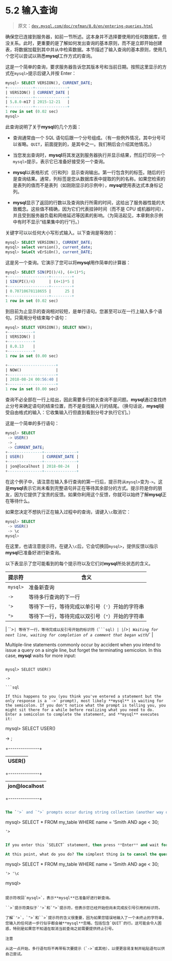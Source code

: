 # 5.2 输入查询

> 原文：[`dev.mysql.com/doc/refman/8.0/en/entering-queries.html`](https://dev.mysql.com/doc/refman/8.0/en/entering-queries.html)

确保您已连接到服务器，如前一节所述。这本身并不选择要使用的任何数据库，但没关系。此时，更重要的是了解如何发出查询的基本原则，而不是立即开始创建表，将数据加载到其中并从中检索数据。本节描述了输入查询的基本原则，使用几个您可以尝试以熟悉**mysql**工作方式的查询。

这是一个简单的查询，要求服务器告诉您其版本号和当前日期。按照这里显示的方式在`mysql>`提示后键入并按 Enter：

```sql
mysql> SELECT VERSION(), CURRENT_DATE;
+-----------+--------------+
| VERSION() | CURRENT_DATE |
+-----------+--------------+
| 5.8.0-m17 | 2015-12-21   |
+-----------+--------------+
1 row in set (0.02 sec)
mysql>
```

此查询说明了关于**mysql**的几个方面：

+   查询通常由一个 SQL 语句后跟一个分号组成。（有一些例外情况，其中分号可以省略。`QUIT`，前面提到的，是其中之一。我们稍后会介绍其他情况。）

+   当您发出查询时，**mysql**将其发送到服务器执行并显示结果，然后打印另一个`mysql>`提示，表示它已准备好接受另一个查询。

+   **mysql**以表格形式（行和列）显示查询输出。第一行包含列的标签。随后的行是查询结果。通常，列标签是您从数据库表中提取的列的名称。如果您检索的是表列的值而不是表列（如刚刚显示的示例中），**mysql**使用表达式本身标记列。

+   **mysql**显示了返回的行数以及查询执行所需的时间，这给出了服务器性能的大致概念。这些值不精确，因为它们代表挂钟时间（而不是 CPU 或机器时间），并且受到服务器负载和网络延迟等因素的影响。（为简洁起见，本章剩余示例中有时不显示“结果集中的行”行。）

关键字可以以任何大小写形式输入。以下查询是等效的：

```sql
mysql> SELECT VERSION(), CURRENT_DATE;
mysql> select version(), current_date;
mysql> SeLeCt vErSiOn(), current_DATE;
```

这是另一个查询。它演示了您可以将**mysql**用作简单的计算器：

```sql
mysql> SELECT SIN(PI()/4), (4+1)*5;
+------------------+---------+
| SIN(PI()/4)      | (4+1)*5 |
+------------------+---------+
| 0.70710678118655 |      25 |
+------------------+---------+
1 row in set (0.02 sec)
```

到目前为止显示的查询相对较短，是单行语句。您甚至可以在一行上输入多个语句。只需用分号结束每个语句：

```sql
mysql> SELECT VERSION(); SELECT NOW();
+-----------+
| VERSION() |
+-----------+
| 8.0.13    |
+-----------+
1 row in set (0.00 sec)

+---------------------+
| NOW()               |
+---------------------+
| 2018-08-24 00:56:40 |
+---------------------+
1 row in set (0.00 sec)
```

查询不必全部在一行上给出，因此需要多行的长查询不是问题。**mysql**通过查找终止分号来确定语句的结束位置，而不是查找输入行的结尾。（换句话说，**mysql**接受自由格式的输入：它收集输入行但直到看到分号才执行它们。）

这是一个简单的多行语句：

```sql
mysql> SELECT
 -> USER()
 -> ,
 -> CURRENT_DATE;
+---------------+--------------+
| USER()        | CURRENT_DATE |
+---------------+--------------+
| jon@localhost | 2018-08-24   |
+---------------+--------------+
```

在这个例子中，请注意在输入多行查询的第一行后，提示符从`mysql>`变为`->`。这是**mysql**表示它尚未看到完整语句并正在等待其余部分的方式。提示符是你的朋友，因为它提供了宝贵的反馈。如果你利用这个反馈，你就可以始终了解**mysql**正在等待什么。

如果您决定不想执行正在输入过程中的查询，请键入`\c`取消它：

```sql
mysql> SELECT
 -> USER()
 -> \c
mysql>
```

在这里，也请注意提示符。在键入`\c`后，它会切换回`mysql>`，提供反馈以指示**mysql**已准备好进行新查询。

以下表显示了您可能看到的每个提示符以及它们对**mysql**所处状态的含义。

| 提示符 | 含义 |
| --- | --- |
| `mysql>` | 准备新查询 |
| `->` | 等待多行查询的下一行 |
| `'>` | 等待下一行，等待完成以单引号（`'`）开始的字符串 |
| `">` | 等待下一行，等待完成以双引号（`"`）开始的字符串 |

| ``>` | 等待下一行，等待完成以反引号开始的标识符（```sql) |
| `/*>` | Waiting for next line, waiting for completion of a comment that began with `/*` |

Multiple-line statements commonly occur by accident when you intend to issue a query on a single line, but forget the terminating semicolon. In this case, **mysql** waits for more input:

```

mysql> SELECT USER()

->

```sql

If this happens to you (you think you've entered a statement but the only response is a `->` prompt), most likely **mysql** is waiting for the semicolon. If you don't notice what the prompt is telling you, you might sit there for a while before realizing what you need to do. Enter a semicolon to complete the statement, and **mysql** executes it:

```

mysql> SELECT USER()

-> ;

+---------------+

| USER()        |
| --- |

+---------------+

| jon@localhost |
| --- |

+---------------+

```sql

The `'>` and `">` prompts occur during string collection (another way of saying that MySQL is waiting for completion of a string). In MySQL, you can write strings surrounded by either `'` or `"` characters (for example, `'hello'` or `"goodbye"`), and **mysql** lets you enter strings that span multiple lines. When you see a `'>` or `">` prompt, it means that you have entered a line containing a string that begins with a `'` or `"` quote character, but have not yet entered the matching quote that terminates the string. This often indicates that you have inadvertently left out a quote character. For example:

```

mysql> SELECT * FROM my_table WHERE name = 'Smith AND age < 30;

    '>

```sql

If you enter this `SELECT` statement, then press **Enter** and wait for the result, nothing happens. Instead of wondering why this query takes so long, notice the clue provided by the `'>` prompt. It tells you that **mysql** expects to see the rest of an unterminated string. (Do you see the error in the statement? The string `'Smith` is missing the second single quotation mark.)

At this point, what do you do? The simplest thing is to cancel the query. However, you cannot just type `\c` in this case, because **mysql** interprets it as part of the string that it is collecting. Instead, enter the closing quote character (so **mysql** knows you've finished the string), then type `\c`:

```

mysql> SELECT * FROM my_table WHERE name = 'Smith AND age < 30;

    '> '\c

mysql>

```

提示符改回`mysql>`，表示**mysql**已准备好进行新查询。

``>`提示符类似于`'>`和`">`提示符，但表示您已经开始但尚未完成反引号引用的标识符。

了解`'>`，`">`和``>`提示符的含义很重要，因为如果您错误地输入了一个未终止的字符串，您输入的任何进一步行似乎都会被**mysql**忽略，包括包含`QUIT`的行。这可能会令人困惑，特别是如果您不知道在取消当前查询之前需要提供终止引号。

注意

从这一点开始，多行语句将不再带有次要提示（`->`或其他），以便更容易复制并粘贴语句以供自己尝试。
